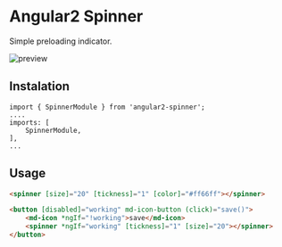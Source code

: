 # Angular2 Spinner

Simple preloading indicator.

![preview](preview.png)

## Instalation

```
import { SpinnerModule } from 'angular2-spinner';
....
imports: [
    SpinnerModule,
],
...
 ```

## Usage

```html
<spinner [size]="20" [tickness]="1" [color]="#ff66ff"></spinner>
```


```html
<button [disabled]="working" md-icon-button (click)="save()">
    <md-icon *ngIf="!working">save</md-icon>
    <spinner *ngIf="working" [tickness]="1" [size]="20"></spinner>
</button>
```